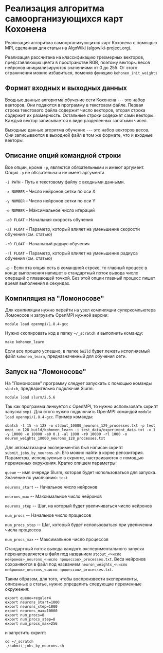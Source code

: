 # Реализация алгоритма самоорганизующихся карт Кохонена

Реализация алгоритма самоорганизующихся карт Кохонена с помощью MPI, сделанная для статьи на AlgoWiki (algowiki-project.org).

Реализация рассчитана на классификацию трехмерных векторов, представляющих цвета в пространстве RGB, поэтому векторы весов нейронов инициализируются значениями от 0 до 255. От этого ограничения можно избавиться, поменяв функцию ``kohonen_init_weights``

## Формат входных и выходных данных

Входные данные алгоритма обучение сети Кохонена --- это набор векторов. Они подаются в программу в текстовом файле. Первая строка текстового файла содержит число векторов, вторая строка содержит их размерность. Остальные строки содержат сами векторы. Каждый вектор записывается в виде разделенных запятыми чисел.

Выходные данные агоритма обучение --- это набор векторов весов. Они записываются в выходной файл в том же формате, что и входные векторы.

## Описание опций командной строки

Все опции, кроме `-p`, являются обязательными и имеют аргумент. Опция `-p` не обязательна и не имеет аргумента.

`-i PATH` - Путь к текстовому файлу с входными данными.

`-x NUMBER` - Число нейронов сетки по оси X

`-y NUMBER` - Число нейронов сетки по оси Y

`-e NUMBER` - Максимальное число итераций

`-a0 FLOAT` - Начальная скорость обучения

`-al FLOAT` - Параметр, который влияет на уменьшение скорости обучения (см. статью)

`-r0 FLOAT` - Начальный радиус обучения

`-rl FLOAT` - Параметр, который влияет на уменьшение радиуса обучения (см. статью)

`-p` - Если эта опция есть в командной строке, то главный процесс в конце выполнения напишет в стандартный поток вывода число операций с плавающей точкой. Без этой опции главный процесс пишет время выполнения в секундах.

## Компиляция на "Ломоносове"

Для компиляции нужно перейти на узел компиляции суперкомпьютера Ломоносов и загрузить OpenMPI нужной версии:

    module load openmpi/1.8.4-gcc

Нужно скопировать код в папку `~/_scratch` и выполнить команду:

    make kohonen_learn

Если все прошло успешно, в папке `build` будет лежать исполняемый файл `kohonen_learn`, предназначенный для обучения сети.

## Запуск на "Ломоносове"

На "Ломоносове" программу следует запускать с помощью команды `sbatch`, предварительно подключив Slurm:

    module load slurm/2.5.6

Так как программа линкуется с OpenMPI, то нужно использовать скрипт запуска `ompi`. Для этого нужно подключить OpenMPI командой `module load openmpi/1.8.4-gcc`. Пример команды:

    sbatch -t 15 -n 128 -o stdout_10000_neurons_129_processes.txt -p test ompi -n 128 build/kohonen_learn -i test_data/experiment_data.txt -x 1 -y 10000 -e 10000 -a0 0.1 -al 1000 -r0 10000 -rl 1000 -o neuron_weights_10000_neurons_128_processes.txt

Для автоматизации экспериментов был написан скрипт `submit_jobs_by_neurons.sh`. Его можно найти в корне репозитория. Параметры, используемые в скрипте, настраиваются с помощью переменных окружения. Кратко опишем параметры:

`queue` -- имя очереди Slurm, которая будет использоваться для запуска. Значение по умолчанию: `test`

`neurons_start` -- Начальное число нейронов

`neurons_max` -- Максимальное число нейронов

`neurons_step` -- Шаг, на который будет увеличиваться число нейронов

`num_procs` -- Начальное число процессов

`num_procs_step` -- Шаг, который будет использоваться при увеличении числа процессов

`num_procs_max` -- Максимальное число процессов

Стандартный поток вывода каждого экспериментального запуска перенаправляется в файл под названием `stdout_<число нейронов>_neurons_<число процессов>_processes.txt`. Веса нейронов сохраняются в файл под названием `neuron_weights_<число нейронов>_neurons_<число процессов>_processes.txt`.

Таким образом, для того, чтобы воспроизвести эксперименты, описанные в статье, нужно определить следующие переменные окружения:

    export queue=regular4
    export neurons_start=1000
    export neurons_step=1000
    export neurons_max=10000
    export num_procs=8
    export num_procs_step=8
    export num_procs_max=256

и запустить скрипт:

    cd ~/_scratch
    ./submit_jobs_by_neurons.sh
